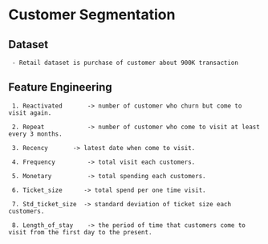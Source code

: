 # Customer Segmentation

## Dataset
     - Retail dataset is purchase of customer about 900K transaction
     
## Feature Engineering
     1. Reactivated	      -> number of customer who churn but come to visit again.
     
     2. Repeat	          -> number of customer who come to visit at least every 3 months.
     
     3. Recency	      -> latest date when come to visit.
     
     4. Frequency	      -> total visit each customers.
     
     5. Monetary	      -> total spending each customers.
     
     6. Ticket_size   	 -> total spend per one time visit.
     
     7. Std_ticket_size	 -> standard deviation of ticket size each customers.
     
     8. Length_of_stay    -> the period of time that customers come to visit from the first day to the present.
